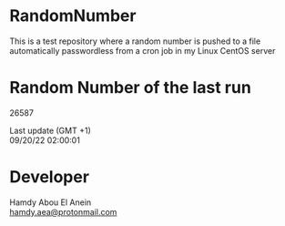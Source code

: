 # RandomNumber    
This is a test repository where a random number is pushed to a file automatically passwordless from a cron job in my Linux CentOS server    
# Random Number of the last run   
26587
      
Last update (GMT +1)    
09/20/22 02:00:01
# Developer    
Hamdy Abou El Anein   
hamdy.aea@protonmail.com
